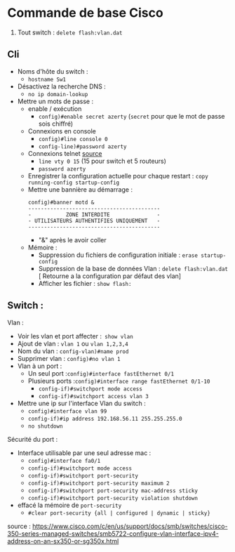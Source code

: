 # Commande de base Cisco
1) Tout switch : `delete flash:vlan.dat`

## Cli

- Noms d'hôte du switch :
    - `hostname Sw1`
- Désactivez la recherche DNS :
    -  `no ip domain-lookup`
- Mettre un mots de passe :
    - enable / exécution
        - `config)#enable secret azerty` (`secret` pour que le mot de passe sois chiffré)
    - Connexions en console
        - `config)#line console 0`
        - `config-line)#password azerty`
    - Connexions telnet [source](https://formip.com/securisation-ios-cisco/)
        - `line vty 0 15` (15 pour switch et 5 routeurs)
        - `password azerty`
    - Enregistrer la configuration actuelle pour chaque restart : `copy running-config startup-config`
    - Mettre une bannière au démarrage : 
        ```
        config)#banner motd &
        ------------------------------------------
        -           ZONE INTERDITE               -
        - UTILISATEURS AUTHENTIFIES UNIQUEMENT   -
        ------------------------------------------
        ```
        - "&" après le avoir coller
    - Mémoire :
        - Suppression du fichiers de configuration initiale : `erase startup-config`
        - Suppression de la base de données Vlan : `delete flash:vlan.dat` [ Retourne a la configuration par défaut des vlan]
        - Afficher les fichier : `show flash:`
        
        

## Switch :

Vlan :
- Voir les vlan et port affecter :` show vlan`
- Ajout de vlan :
 `vlan 1` ou `vlan 1,2,3,4`
-  Nom du vlan : `config-vlan)#name prod`
- Supprimer vlan : `config)#no vlan 1`
- Vlan à un port :
    - Un seul port :`config)#interface fastEthernet 0/1`
    - Plusieurs ports :`config)#interface range fastEthernet 0/1-10`
        - `config-if)#switchport mode access`
        - `config-if)#switchport access vlan 3`
- Mettre une ip sur l'interface Vlan du switch :
    - `config)#interface vlan 99`
    - `config-if)#ip address 192.168.56.11 255.255.255.0`
    - `no shutdown`

Sécurité du port :
- Interface utilisable par une seul adresse mac :
    - `config)#interface fa0/1`
    - `config-if)#switchport mode access`
    - `config-if)#switchport port-security`  
    - `config-if)#switchport port-security maximum 2` 
    - `config-if)#switchport port-security mac-address sticky` 
    - `config-if)#switchport port-security violation shutdown`
- effacé la mémoire de `port-security`  
    - `#clear port-security {all | configured | dynamic | sticky}`





source : 
https://www.cisco.com/c/en/us/support/docs/smb/switches/cisco-350-series-managed-switches/smb5722-configure-vlan-interface-ipv4-address-on-an-sx350-or-sg350x.html

